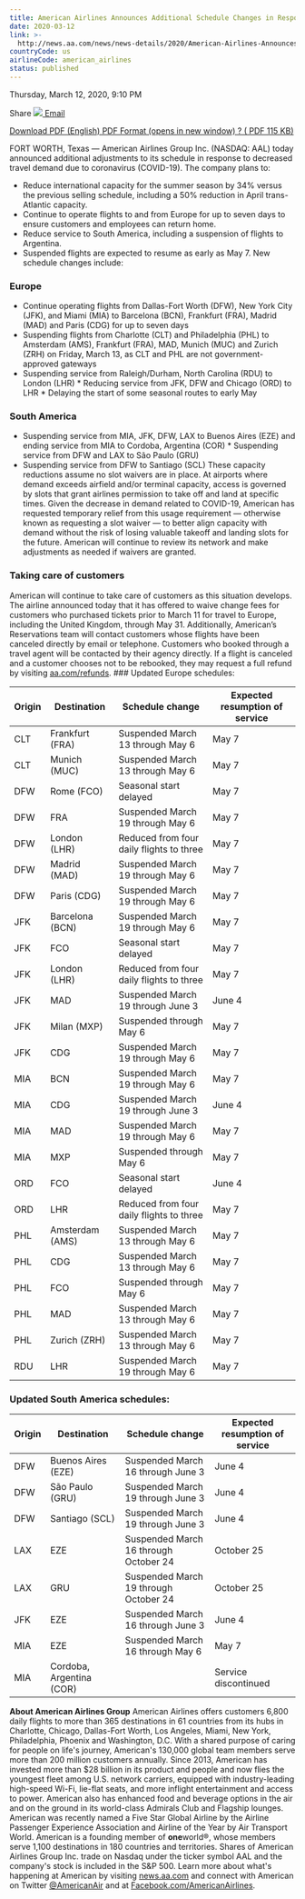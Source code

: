 ```yaml
---
title: American Airlines Announces Additional Schedule Changes in Response to Customer Demand Related to COVID-19
date: 2020-03-12
link: >-
  http://news.aa.com/news/news-details/2020/American-Airlines-Announces-Additional-Schedule-Changes-in-Response-to-Customer-Demand-Related-to-COVID-19-031220-OPS-DIS-03/default.aspx
countryCode: us
airlineCode: american_airlines
status: published
---
```

Thursday, March 12, 2020, 9:10 PM

Share [![](/files/images/email-icon.png) Email](# "Share by email") 

[ Download PDF (English) PDF Format (opens in new window) ? ( PDF 115 KB) ](//s21.q4cdn.com/616071541/files/doc_news/American-Airlines-Announces-Additional-Schedule-Changes-in-Response-to-Customer-Demand-Related-to-Covid-19-031220-OPS-DIS-03-2020.pdf) 

FORT WORTH, Texas — American Airlines Group Inc. (NASDAQ: AAL) today announced additional adjustments to its schedule in response to decreased travel demand due to coronavirus (COVID-19). The company plans to: 
* Reduce international capacity for the summer season by 34% versus the previous selling schedule, including a 50% reduction in April trans-Atlantic capacity. 
* Continue to operate flights to and from Europe for up to seven days to ensure customers and employees can return home. 
* Reduce service to South America, including a suspension of flights to Argentina. 
* Suspended flights are expected to resume as early as May 7. New schedule changes include: 

### Europe 
* Continue operating flights from Dallas-Fort Worth (DFW), New York City (JFK), and Miami (MIA) to Barcelona (BCN), Frankfurt (FRA), Madrid (MAD) and Paris (CDG) for up to seven days 
* Suspending flights from Charlotte (CLT) and Philadelphia (PHL) to Amsterdam (AMS), Frankfurt (FRA), MAD, Munich (MUC) and Zurich (ZRH) on Friday, March 13, as CLT and PHL are not government-approved gateways 
* Suspending service from Raleigh/Durham, North Carolina (RDU) to London (LHR) * Reducing service from JFK, DFW and Chicago (ORD) to LHR * Delaying the start of some seasonal routes to early May 

### South America 
* Suspending service from MIA, JFK, DFW, LAX to Buenos Aires (EZE) and ending service from MIA to Cordoba, Argentina (COR) * Suspending service from DFW and LAX to São Paulo (GRU) 
* Suspending service from DFW to Santiago (SCL) These capacity reductions assume no slot waivers are in place. At airports where demand exceeds airfield and/or terminal capacity, access is governed by slots that grant airlines permission to take off and land at specific times. Given the decrease in demand related to COVID-19, American has requested temporary relief from this usage requirement — otherwise known as requesting a slot waiver — to better align capacity with demand without the risk of losing valuable takeoff and landing slots for the future. American will continue to review its network and make adjustments as needed if waivers are granted.

### Taking care of customers 

American will continue to take care of customers as this situation develops. The airline announced today that it has offered to waive change fees for customers who purchased tickets prior to March 11 for travel to Europe, including the United Kingdom, through May 31. Additionally, American’s Reservations team will contact customers whose flights have been canceled directly by email or telephone. Customers who booked through a travel agent will be contacted by their agency directly. If a flight is canceled and a customer chooses not to be rebooked, they may request a full refund by visiting [aa.com/refunds](https://www.aa.com/refunds).  ### Updated Europe schedules: 

**Origin** | **Destination** | **Schedule change** | **Expected resumption of service**  
---|---|---|---  
CLT | Frankfurt (FRA) | Suspended March 13 through May 6 | May 7  
CLT | Munich (MUC) | Suspended March 13 through May 6 | May 7  
DFW | Rome (FCO) | Seasonal start delayed | May 7  
DFW | FRA | Suspended March 19 through May 6 | May 7  
DFW | London (LHR) | Reduced from four daily flights to three | May 7  
DFW | Madrid (MAD) | Suspended March 19 through May 6 | May 7  
DFW | Paris (CDG) | Suspended March 19 through May 6 | May 7  
JFK | Barcelona (BCN) | Suspended March 19 through May 6 | May 7  
JFK | FCO | Seasonal start delayed | May 7  
JFK | London (LHR) | Reduced from four daily flights to three | May 7  
JFK | MAD | Suspended March 19 through June 3 | June 4  
JFK | Milan (MXP) | Suspended through May 6 | May 7  
JFK | CDG | Suspended March 19 through May 6 | May 7  
MIA | BCN | Suspended March 19 through May 6 | May 7  
MIA | CDG | Suspended March 19 through June 3 | June 4  
MIA | MAD | Suspended March 19 through May 6 | May 7  
MIA | MXP | Suspended through May 6 | May 7  
ORD | FCO | Seasonal start delayed | June 4  
ORD | LHR | Reduced from four daily flights to three | May 7  
PHL | Amsterdam (AMS) | Suspended March 13 through May 6 | May 7  
PHL | CDG | Suspended March 13 through May 6 | May 7  
PHL | FCO | Suspended through May 6 | May 7  
PHL | MAD | Suspended March 13 through May 6 | May 7  
PHL | Zurich (ZRH) | Suspended March 13 through May 6 | May 7  
RDU | LHR | Suspended March 19 through May 6 | May 7  
  
### Updated South America schedules: 

**Origin** | **Destination** | **Schedule change** | **Expected resumption of service**  
---|---|---|---  
DFW | Buenos Aires (EZE) | Suspended March 16 through June 3 | June 4  
DFW | São Paulo (GRU) | Suspended March 19 through June 3 | June 4  
DFW | Santiago (SCL) | Suspended March 19 through June 3 | June 4  
LAX | EZE | Suspended March 16 through October 24 | October 25  
LAX | GRU | Suspended March 19 through October 24 | October 25  
JFK | EZE | Suspended March 16 through June 3 | June 4  
MIA | EZE | Suspended March 16 through May 6 | May 7  
MIA | Cordoba, Argentina (COR) |  | Service discontinued  
  
**About American Airlines Group** 
American Airlines offers customers 6,800 daily flights to more than 365 destinations in 61 countries from its hubs in Charlotte, Chicago, Dallas-Fort Worth, Los Angeles, Miami, New York, Philadelphia, Phoenix and Washington, D.C. With a shared purpose of caring for people on life's journey, American's 130,000 global team members serve more than 200 million customers annually. Since 2013, American has invested more than $28 billion in its product and people and now flies the youngest fleet among U.S. network carriers, equipped with industry-leading high-speed Wi-Fi, lie-flat seats, and more inflight entertainment and access to power. American also has enhanced food and beverage options in the air and on the ground in its world-class Admirals Club and Flagship lounges. American was recently named a Five Star Global Airline by the Airline Passenger Experience Association and Airline of the Year by Air Transport World. American is a founding member of **one**world®, whose members serve 1,100 destinations in 180 countries and territories. Shares of American Airlines Group Inc. trade on Nasdaq under the ticker symbol AAL and the company's stock is included in the S&P 500. Learn more about what's happening at American by visiting [news.aa.com](http://news.aa.com/) and connect with American on Twitter [@AmericanAir](https://twitter.com/AmericanAir) and at [Facebook.com/AmericanAirlines](https://www.facebook.com/AmericanAirlines). 
